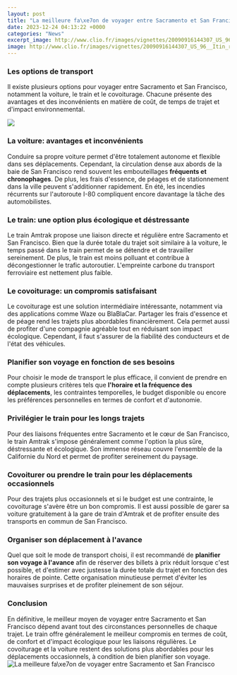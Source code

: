 ```yaml
---
layout: post
title: "La meilleure fa\xe7on de voyager entre Sacramento et San Francisco"
date: 2023-12-24 04:13:22 +0000
categories: "News"
excerpt_image: http://www.clio.fr/images/vignettes/20090916144307_US_96__Itin_raire__700-ombre-bord.jpg
image: http://www.clio.fr/images/vignettes/20090916144307_US_96__Itin_raire__700-ombre-bord.jpg
---
```


### Les options de transport
Il existe plusieurs options pour voyager entre Sacramento et San Francisco, notamment la voiture, le train et le covoiturage. Chacune présente des avantages et des inconvénients en matière de coût, de temps de trajet et d'impact environnemental. 

![](https://cdn.getyourguide.com/img/location/54b55235785db.jpeg/88.jpg)
### La voiture: avantages et inconvénients
Conduire sa propre voiture permet d'être totalement autonome et flexible dans ses déplacements.  Cependant, la circulation dense aux abords de la baie de San Francisco rend souvent les embouteillages **fréquents et chronophages**. De plus, les frais d'essence, de péages et de stationnement dans la ville peuvent s'additionner rapidement. En été, les incendies récurrents sur l'autoroute I-80 compliquent encore davantage la tâche des automobilistes.
### Le train: une option plus **écologique et déstressante**
Le train Amtrak propose une liaison directe et régulière entre Sacramento et San Francisco. Bien que la durée totale du trajet soit similaire à la voiture, le temps passé dans le train permet de se détendre et de travailler sereinement. De plus, le train est moins polluant et contribue à décongestionner le trafic autoroutier.  L'empreinte carbone du transport ferroviaire est nettement plus faible.
### Le covoiturage: un compromis satisfaisant
Le covoiturage est une solution intermédiaire intéressante, notamment via des applications comme Waze ou BlaBlaCar. Partager les frais d'essence et de péage rend les trajets plus abordables financièrement. Cela permet aussi de profiter d'une compagnie agréable tout en réduisant son impact écologique. Cependant, il faut s'assurer de la fiabilité des conducteurs et de l'état des véhicules.
### Planifier son voyage en fonction de ses besoins 
Pour choisir le mode de transport le plus efficace, il convient de prendre en compte plusieurs critères tels que **l'horaire et la fréquence des déplacements**, les contraintes temporelles, le budget disponible ou encore les préférences personnelles en termes de confort et d'autonomie. 
### Privilégier le train pour les longs trajets 
Pour des liaisons fréquentes entre Sacramento et le cœur de San Francisco, le train Amtrak s'impose généralement comme l'option la plus sûre, déstressante et écologique. Son immense réseau couvre l'ensemble de la Californie du Nord et permet de profiter sereinement du paysage.
### Covoiturer ou prendre le train pour les déplacements occasionnels
Pour des trajets plus occasionnels et si le budget est une contrainte, le covoiturage s'avère être un bon compromis. Il est aussi possible de garer sa voiture gratuitement à la gare de train d'Amtrak et de profiter ensuite des transports en commun de San Francisco. 
### Organiser son déplacement à l'avance
Quel que soit le mode de transport choisi, il est recommandé de **planifier son voyage à l'avance** afin de réserver des billets à prix réduit lorsque c'est possible, et d'estimer avec justesse la durée totale du trajet en fonction des horaires de pointe. Cette organisation minutieuse permet d'éviter les mauvaises surprises et de profiter pleinement de son séjour.
### Conclusion
En définitive, le meilleur moyen de voyager entre Sacramento et San Francisco dépend avant tout des circonstances personnelles de chaque trajet. Le train offre généralement le meilleur compromis en termes de coût, de confort et d'impact écologique pour les liaisons régulières. Le covoiturage et la voiture restent des solutions plus abordables pour les déplacements occasionnels, à condition de bien planifier son voyage.
![La meilleure fa\xe7on de voyager entre Sacramento et San Francisco](http://www.clio.fr/images/vignettes/20090916144307_US_96__Itin_raire__700-ombre-bord.jpg)